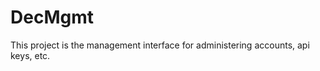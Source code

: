 DecMgmt
=======

This project is the management interface for administering accounts, api keys, etc.
